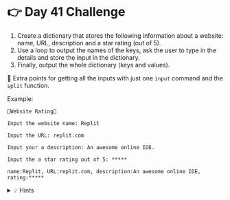 # 👉 Day 41 Challenge

1. Create a dictionary that stores the following information about a website: name, URL, description and a star rating (out of 5).
2. Use a loop to output the names of the keys, ask the user to type in the details and store the input in the dictionary.
3. Finally, output the whole dictionary (keys and values).


🥳 Extra points for getting all the inputs with just one `input` command and the `split` function.

Example:

```
🌟Website Rating🌟

Input the website name: Replit

Input the URL: replit.com

Input your a description: An awesome online IDE.

Input the a star rating out of 5: *****

name:Replit, URL:replit.com, description:An awesome online IDE, rating:***** 
```

<details> <summary> 💡 Hints </summary>
  
- When creating your dictionary, you will need to use `example = { "MyValue": none}` to show a key name and no value.
- Use a loop to `print` the entire dictionary.
- Make sure you include both variables (name and value) in your loop and your `print` statement.

</details>